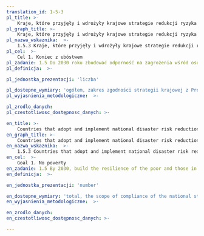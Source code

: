 ```yaml
---
translation_id: 1-5-3
pl_title: >-
    Kraje, które przyjęły i wdrożyły krajowe strategie redukcji ryzyka katastrof zgodne z Ramowym Programem Działań na lata 2015-2030 z Sendai w sprawie ograniczania ryzyka katastrof
pl_graph_title: >-
    Kraje, które przyjęły i wdrożyły krajowe strategie redukcji ryzyka katastrof zgodne z Ramowym Programem Działań na lata 2015-2030 z Sendai w sprawie ograniczania ryzyka katastrof
pl_nazwa_wskaznika:  >-
    1.5.3 Kraje, które przyjęły i wdrożyły krajowe strategie redukcji ryzyka katastrof zgodne z Ramowym Programem Działań na lata 2015-2030 z Sendai w sprawie ograniczania ryzyka katastrof
pl_cel:  >-
    Cel 1. Koniec z ubóstwem
pl_zadanie: 1.5 Do 2030 roku zbudować odporność na zagrożenia wśród osób ubogich i narażonych na zagrożenia, zmniejszyć ich podatność na zagrożenia i bezbronność wobec ekstremalnych zjawisk klimatycznych oraz innych wstrząsów gospodarczych, społecznych i środowiskowych, a także katastrof naturalnych
pl_definicja:  >-

pl_jednostka_prezentacji: 'liczba'

pl_dostepne_wymiary: 'ogółem, zakres zgodności strategii krajowej z Programem z Sendai 2015-2030'
pl_wyjasnienia_metodologiczne:  >-

pl_zrodlo_danych:
pl_czestotliwosc_dostępnosc_danych: >-

en_title: >-
    Countries that adopt and implement national disaster risk reduction strategies in line with the Sendai Framework for Disaster Risk Reduction 2015-2030
en_graph_title: >-
    Countries that adopt and implement national disaster risk reduction strategies in line with the Sendai Framework for Disaster Risk Reduction 2015-2030
en_nazwa_wskaznika:  >-
    1.5.3 Countries that adopt and implement national disaster risk reduction strategies in line with the Sendai Framework for Disaster Risk Reduction 2015-2030
en_cel:  >-
    Goal 1. No poverty
en_zadanie: 1.5 By 2030, build the resilience of the poor and those in vulnerable situations and reduce their exposure and vulnerability to climate-related extreme events and other economic, social and environmental shocks and disasters
en_definicja:  >-

en_jednostka_prezentacji: 'number'

en_dostepne_wymiary: 'total, the scope of compliance of the national strategy with the Sendai Program 2015-2030'
en_wyjasnienia_metodologiczne:  >-

en_zrodlo_danych:
en_czestotliwosc_dostępnosc_danych: >-

---
```

